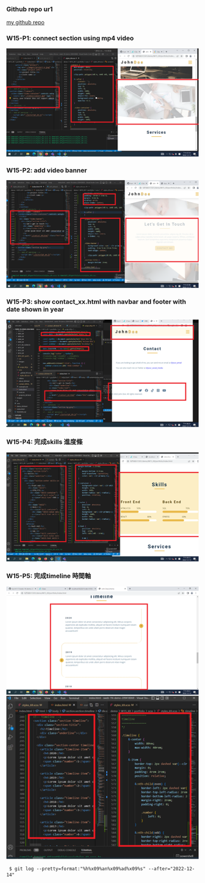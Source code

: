 ### Github repo ur1

[my github repo](https://github.com/kurch1117/sweb-1N-demo-209418069)

### W15-P1: connect section using mp4 video

 

![](w15-p1.png)
### W15-P2: add video banner

 

![](w15-p2.png)
### W15-P3: show contact_xx.html with navbar and footer with date shown in year

![](w15-p3.png)

### W15-P4: 完成skills 進度條

![](w15-p4.png)

### W15-P5: 完成timeline 時間軸
![](w15-p5-1.png)
![](w15-p5-2.png)

```
 $ git log --pretty=format:"%h%x09%an%x09%ad%x09%s" --after="2022-12-14"

```